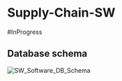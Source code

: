 # Supply-Chain-SW
#InProgress
## Database schema

![SW_Software_DB_Schema](https://user-images.githubusercontent.com/108352567/212746553-20b0e107-95db-437c-b11a-76cc88434cf7.png)
